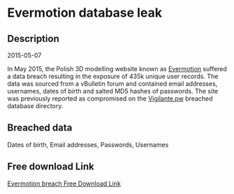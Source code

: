 # Evermotion database leak

## Description

2015-05-07

In May 2015, the Polish 3D modelling website known as <a href="https://evermotion.org/" target="_blank" rel="noopener">Evermotion</a> suffered a data breach resulting in the exposure of 435k unique user records. The data was sourced from a vBulletin forum and contained email addresses, usernames, dates of birth and salted MD5 hashes of passwords. The site was previously reported as compromised on the <a href="https://vigilante.pw/" target="_blank" rel="noopener">Vigilante.pw</a> breached database directory.

## Breached data

Dates of birth, Email addresses, Passwords, Usernames

## Free download Link

[Evermotion breach Free Download Link](https://link-to.net/1229997/184.52750400659434/dynamic/?r=aHR0cHM6Ly93d3cubWVkaWFmaXJlLmNvbS92aWV3L2l2YzZwVVAzYWlOODN1bi9ldmVybW90aW9uLm9yZy9maWxl)